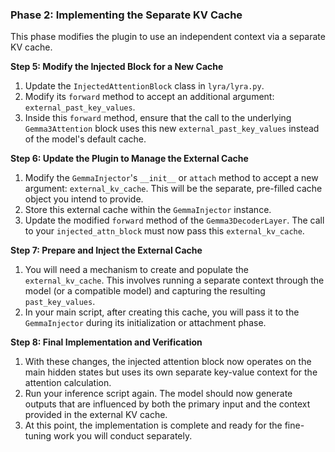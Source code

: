 ### **Phase 2: Implementing the Separate KV Cache**

This phase modifies the plugin to use an independent context via a separate KV cache.

**Step 5: Modify the Injected Block for a New Cache**
1.  Update the `InjectedAttentionBlock` class in `lyra/lyra.py`.
2.  Modify its `forward` method to accept an additional argument: `external_past_key_values`.
3.  Inside this `forward` method, ensure that the call to the underlying `Gemma3Attention` block uses this new `external_past_key_values` instead of the model's default cache.

**Step 6: Update the Plugin to Manage the External Cache**
1.  Modify the `GemmaInjector`'s `__init__` or `attach` method to accept a new argument: `external_kv_cache`. This will be the separate, pre-filled cache object you intend to provide.
2.  Store this external cache within the `GemmaInjector` instance.
3.  Update the modified `forward` method of the `Gemma3DecoderLayer`. The call to your `injected_attn_block` must now pass this `external_kv_cache`.

**Step 7: Prepare and Inject the External Cache**
1.  You will need a mechanism to create and populate the `external_kv_cache`. This involves running a separate context through the model (or a compatible model) and capturing the resulting `past_key_values`.
2.  In your main script, after creating this cache, you will pass it to the `GemmaInjector` during its initialization or attachment phase.

**Step 8: Final Implementation and Verification**
1.  With these changes, the injected attention block now operates on the main hidden states but uses its own separate key-value context for the attention calculation.
2.  Run your inference script again. The model should now generate outputs that are influenced by both the primary input and the context provided in the external KV cache.
3.  At this point, the implementation is complete and ready for the fine-tuning work you will conduct separately.